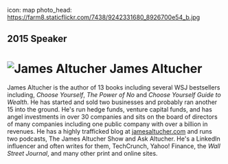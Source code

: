 icon: map
photo_head: https://farm8.staticflickr.com/7438/9242331680_8926700e54_b.jpg

## 2015 Speaker

# ![James Altucher](http://imgs.wds.fm/james-altucher-round.png) James Altucher

<div class="zig-zags_blue"></div>

James Altucher is the author of 13 books including several WSJ bestsellers including, *Choose Yourself*, *The Power of No* and *Choose Yourself Guide to Wealth*. He has started and sold two businesses and probably ran another 15 into the ground. He's run hedge funds, venture capital funds, and has angel investments in over 30 companies and sits on the board of directors of many companies including one public company with over a billion in revenues. He has a highly trafficked blog at <a href="http://jamesaltucher.com" target="_blank">jamesaltucher.com</a> and runs two podcasts, The James Altucher Show and Ask Altucher. He's a LinkedIn influencer and often writes for them, TechCrunch, Yahoo! Finance, the *Wall Street Journal*, and many other print and online sites.
